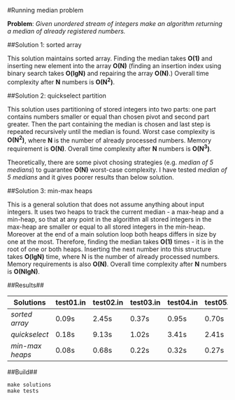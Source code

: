 #Running median problem

**Problem**: *Given unordered stream of integers make an algorithm returning a median of already registered numbers.*

##Solution 1: sorted array

This solution maintains sorted array. Finding the median takes **O(1)** and inserting new element into the array **O(N)** (finding an insertion index using binary search takes **O(lgN)** and repairing the array **O(N)**.) Overall time complexity after **N** numbers is **O(N<sup>2</sup>)**.

##Solution 2: quickselect partition

This solution uses partitioning of stored integers into two parts: one part contains numbers smaller or equal than chosen pivot and second part greater. Then the part containing the median is chosen and last step is repeated recursively until the median is found. Worst case complexity is **O(N<sup>2</sup>)**, where **N** is the number of already processed numbers. Memory requirement is **O(N)**. Overall time complexity after **N** numbers is **O(N<sup>3</sup>)**.

Theoretically, there are some pivot chosing strategies (e.g. *median of 5 medians*) to guarantee **O(N)** worst-case complexity. I have tested *median of 5 medians* and it gives poorer results than below solution.

##Solution 3: min-max heaps

This is a general solution that does not assume anything about input integers. It uses two heaps to track the current median - a max-heap and a min-heap, so that at any point in the algorithm all stored integers in the max-heap are smaller or equal to all stored integers in the min-heap. Moreover at the end of a main solution loop both heaps differs in size by one at the most. Therefore, finding the median takes **O(1)** times - it is in the root of one or both heaps. Inserting the next number into this structure takes **O(lgN)** time, where N is the number of already processed numbers. Memory requirements is also **O(N)**. Overall time complexity after **N** numbers is **O(NlgN)**.

##Results##

| Solutions          | test01.in  | test02.in  | test03.in  | test04.in  | test05.in  | test06.in  |
| ------------------ | ---------- | ---------- | ---------- | ---------- | ---------- | ---------- |
|*sorted array*      | 0.09s      | 2.45s      | 0.37s      | 0.95s      | 0.70s      | 0.25s      |
|*quickselect*       | 0.18s      | 9.13s      | 1.02s      | 3.41s      | 2.41s      | 0.70s      |
|*min-max heaps*     | 0.08s      | 0.68s      | 0.22s      | 0.32s      | 0.27s      | 0.14s      |

##Build##
```
make solutions
make tests
```
